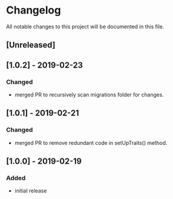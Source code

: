 # Changelog
All notable changes to this project will be documented in this file.

## [Unreleased]

## [1.0.2] - 2019-02-23
### Changed
- merged PR to recursively scan migrations folder for changes.

## [1.0.1] - 2019-02-21
### Changed
- merged PR to remove redundant code in setUpTraits() method.

## [1.0.0] - 2019-02-19
### Added
- initial release
